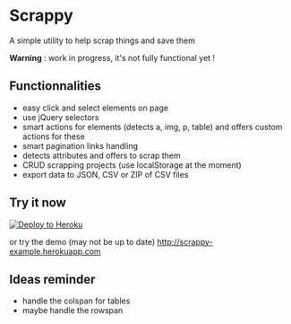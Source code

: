 Scrappy
=======

A simple utility to help scrap things and save them


**Warning** : work in progress, it's not fully functional yet !

## Functionnalities

- easy click and select elements on page
- use jQuery selectors
- smart actions for elements (detects a, img, p, table) and offers custom actions for these
- smart pagination links handling
- detects attributes and offers to scrap them
- CRUD scrapping projects (use localStorage at the moment)
- export data to JSON, CSV or ZIP of CSV files

## Try it now

[![Deploy to Heroku](https://www.herokucdn.com/deploy/button.png)](https://heroku.com/deploy)

or try the demo (may not be up to date) http://scrappy-example.herokuapp.com

## Ideas reminder 

- handle the colspan for tables
- maybe handle the rowspan



